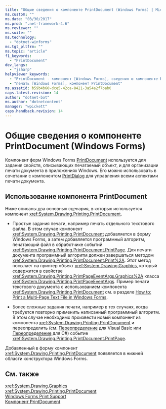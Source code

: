 ```yaml
---
title: "Общие сведения о компоненте PrintDocument (Windows Forms) | Microsoft Docs"
ms.custom: ""
ms.date: "03/30/2017"
ms.prod: ".net-framework-4.6"
ms.reviewer: ""
ms.suite: ""
ms.technology: 
  - "dotnet-winforms"
ms.tgt_pltfrm: ""
ms.topic: "article"
f1_keywords: 
  - "PrintDocument"
dev_langs: 
  - "jsharp"
helpviewer_keywords: 
  - "PrintDocument - компонент [Windows Forms], сведения о компоненте PrintDocument"
  - "печать [Windows Forms], компонент PrintDocument"
ms.assetid: b59b4b60-dce5-42ca-8421-3a54a2f7bab0
caps.latest.revision: 14
author: "dotnet-bot"
ms.author: "dotnetcontent"
manager: "wpickett"
caps.handback.revision: 14
---
```

# Общие сведения о компоненте PrintDocument (Windows Forms)
Компонент форм Windows Forms [PrintDocument](../../../../docs/framework/winforms/controls/printdocument-component-windows-forms.md) используется для задания свойств, описывающих печатаемый объект, и для организации печати документа в приложениях Windows.  Его можно использовать в сочетании с компонентом [PrintDialog](../../../../docs/framework/winforms/controls/printdialog-component-windows-forms.md) для управления всеми аспектами печати документа.  
  
## Использование компонента PrintDocument  
 Ниже описаны два основных сценария, в которых используется компонент <xref:System.Drawing.Printing.PrintDocument>.  
  
-   Простые задания печати, например печать отдельного текстового файла.  В этом случае компонент <xref:System.Drawing.Printing.PrintDocument> добавляется в форму Windows Forms, а затем добавляется программный алгоритм, печатающий файл в обработчике событий <xref:System.Drawing.Printing.PrintDocument.PrintPage>.  Для печати документа программный алгоритм должен завершаться методом <xref:System.Drawing.Printing.PrintDocument.Print%2A>.  Этот метод посылает на принтер объект <xref:System.Drawing.Graphics>, который содержится в свойстве <xref:System.Drawing.Printing.PrintPageEventArgs.Graphics%2A> класса <xref:System.Drawing.Printing.PrintPageEventArgs>.  Пример печати текстового документа с использованием компонента <xref:System.Drawing.Printing.PrintDocument> см. в разделе [How to: Print a Multi\-Page Text File in Windows Forms](../../../../docs/framework/winforms/advanced/how-to-print-a-multi-page-text-file-in-windows-forms.md).  
  
-   Более сложные задания печати, например в тех случаях, когда требуется повторно применить написанный программный алгоритм.  В этом случае необходимо произвести новый компонент из компонента <xref:System.Drawing.Printing.PrintDocument> и переопределить \(см. [Переопределение](../Topic/Overrides%20\(Visual%20Basic\).md) для Visual Basic или [Переопределение](../Topic/override%20\(C%23%20Reference\).md) для C\#\) событие <xref:System.Drawing.Printing.PrintDocument.PrintPage>.  
  
 Добавленный в форму компонент <xref:System.Drawing.Printing.PrintDocument> появляется в нижней области конструктора Windows Forms.  
  
## См. также  
 <xref:System.Drawing.Graphics>   
 <xref:System.Drawing.Printing.PrintDocument>   
 [Windows Forms Print Support](../../../../docs/framework/winforms/advanced/windows-forms-print-support.md)   
 [Компонент PrintDocument](../../../../docs/framework/winforms/controls/printdocument-component-windows-forms.md)